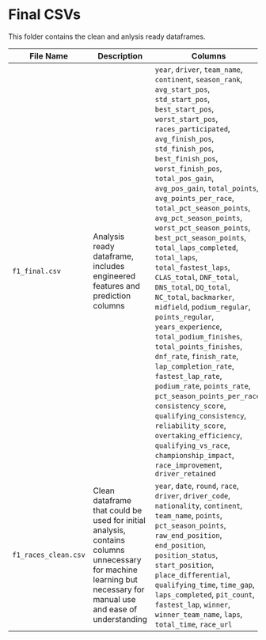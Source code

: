 # Final CSVs

This folder contains the clean and anlysis ready dataframes.

| File Name            | Description                                                                   | Columns                                      |
| -------------------- | ----------------------------------------------------------------------------- | ---------------------------------------------|
| `f1_final.csv`       | Analysis ready dataframe, includes engineered features and prediction columns | `year`, `driver`, `team_name`, `continent`, `season_rank`, `avg_start_pos`, `std_start_pos`, `best_start_pos`, `worst_start_pos`, `races_participated`, `avg_finish_pos`, `std_finish_pos`, `best_finish_pos`, `worst_finish_pos`, `total_pos_gain`, `avg_pos_gain`, `total_points`, `avg_points_per_race`, `total_pct_season_points`, `avg_pct_season_points`, `worst_pct_season_points`, `best_pct_season_points`, `total_laps_completed`, `total_laps`, `total_fastest_laps`, `CLAS_total`, `DNF_total`, `DNS_total`, `DQ_total`, `NC_total`, `backmarker`, `midfield`, `podium_regular`, `points_regular`, `years_experience`, `total_podium_finishes`, `total_points_finishes`, `dnf_rate`, `finish_rate`, `lap_completion_rate`, `fastest_lap_rate`, `podium_rate`, `points_rate`, `pct_season_points_per_race`, `consistency_score`, `qualifying_consistency`, `reliability_score`, `overtaking_efficiency`, `qualifying_vs_race`, `championship_impact`, `race_improvement`, `driver_retained` |
| `f1_races_clean.csv` | Clean dataframe that could be used for initial analysis, contains columns unnecessary for machine learning but necessary for manual use and ease of understanding | `year`, `date`, `round`, `race`, `driver`, `driver_code`, `nationality`, `continent`, `team_name`, `points`, `pct_season_points`, `raw_end_position`, `end_position`, `position_status`, `start_position`, `place_differential`, `qualifying_time`, `time_gap`, `laps_completed`, `pit_count`, `fastest_lap`, `winner`, `winner_team_name`, `laps`, `total_time`, `race_url` |

